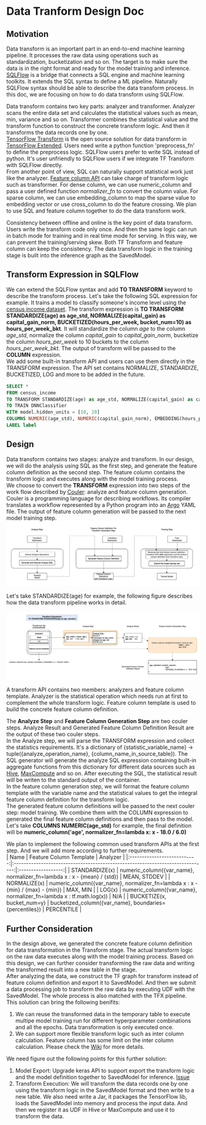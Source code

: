 # Data Tranform Design Doc

## Motivation

Data transform is an important part in an end-to-end machine learning pipeline. It processes the raw data using operations such as standardization, bucketization and so on. The target is to make sure the data is in the right format and ready for the model training and inference. [SQLFlow](https://github.com/sql-machine-learning/sqlflow) is a bridge that connects a SQL engine and machine learning toolkits. It extends the SQL syntax to define a ML pipeline. Naturally SQLFlow syntax should be able to describe the data transform process. In this doc, we are focusing on how to do data transform using SQLFlow.  

Data transform contains two key parts: analyzer and transformer. Analyzer scans the entire data set and calculates the statistical values such as mean, min, variance and so on. Transformer combines the statistical value and the transform function to construct the concrete transform logic. And then it transforms the data records one by one.  
[TensorFlow Transform](https://www.tensorflow.org/tfx/transform/get_started) is the open source solution for data transform in [TensorFlow Extended](https://www.tensorflow.org/tfx/guide). Users need write a python function 'preprocess_fn' to define the preprocess logic. SQLFlow users prefer to write SQL instead of python. It's user unfriendly to SQLFlow users if we integrate TF Transform with SQLFlow directly.  
From another point of view, SQL can naturally support statistical work just like the analyzer. [Feature column API](https://tensorflow.google.cn/api_docs/python/tf/feature_column) can take charge of transform logic such as transformer. For dense column, we can use numeric_column and pass a user defined function *normalizer_fn* to convert the column value. For sparse column, we can use embedding_column to map the sparse value to embedding vector or use cross_column to do the feature crossing. We plan to use SQL and feature column together to do the data transform work.  

Consistency between offline and online is the key point of data transform. Users write the transform code only once. And then the same logic can run in batch mode for training and in real time mode for serving. In this way, we can prevent the training/serving skew. Both TF Transform and feature column can keep the consistency. The data transform logic in the training stage is built into the inference graph as the SavedModel.  

## Transform Expression in SQLFlow

We can extend the SQLFlow syntax and add **TO TRANSFORM** keyword to describe the transform process. Let's take the following SQL expression for example. It trains a model to classify someone's income level using the [census income dataset](https://archive.ics.uci.edu/ml/datasets/Census+Income). The transform expression is **TO TRANSFORM STANDARDIZE(age) as age_std, NORMALIZE(capital_gain) as capital_gain_norm, BUCKETIZED(hours_per_week, bucket_num=10) as hours_per_week_bkt**. It will standardize the column *age* to the column *age_std*, normalize the column *capital_gain* to *capital_gain_norm*, bucketize the column *hours_per_week* to 10 buckets to the column *hours_per_week_bkt*. The output of transform will be passed to the **COLUMN** expression.  
We add some built-in transform API and users can use them directly in the TRANSFORM expression. The API set contains NORMALIZE, STANDARDIZE, BUCKETIZED, LOG and more to be added in the future.  

```SQL
SELECT *
FROM census_income
TO TRANSFORM STANDARDIZE(age) as age_std, NORMALIZE(capital_gain) as capital_gain_norm, BUCKETIZED(hours_per_week, bucket_num=10) as hours_per_week_bkt
TO TRAIN DNNClassifier
WITH model.hidden_units = [10, 20]
COLUMNS NUMERIC(age_std), NUMERIC(capital_gain_norm), EMBEDDING(hours_per_week_bkt, dim=128)
LABEL label
```

## Design

Data transform contains two stages: analyze and transform. In our design, we will do the analysis using SQL as the first step, and generate the feature column definition as the second step. The feature column contains the transform logic and executes along with the model training process.  
We choose to convert the **TRANSFORM** expression into two steps of the work flow described by [Couler](https://github.com/sql-machine-learning/sqlflow/blob/develop/python/couler/README.md): analyze and feature column generation. Couler is a programming language for describing workflows. Its compiler translates a workflow represented by a Python program into an [Argo](https://argoproj.github.io/) YAML file. The output of feature column generation will be passed to the next model training step.  
![data_transform_pipeline](../images/data_transform_pipeline.png)

Let's take STANDARDIZE(age) for example, the following figure describes how the data transform pipeline works in detail.  

![transform_steps](../images/transform_steps.png)

A transform API contains two members: analyzers and feature column template. Analyzer is the statistical operation which needs run at first to complement the whole transform logic. Feature column template is used to build the concrete feature column definition.  

The **Analyze Step** and **Feature Column Generation Step** are two couler steps. Analyze Result and Generated Feature Column Definition Result are the output of these two couler steps.  
In the Analyze step, we will parse the TRANSFORM expression and collect the statistics requirements. It's a dictionary of {statistic_variable_name} -> tuple({analyze_operation_name}, {column_name_in_source_table}). The SQL generator will generate the analyze SQL expression containing built-in aggregate functions from this dictionary for different data sources such as [Hive](https://cwiki.apache.org/confluence/display/Hive/LanguageManual+UDF), [MaxCompute](https://help.aliyun.com/document_detail/48975.html) and so on. After executing the SQL, the statistical result will be writen to the standard output of the container.  
In the feature column generation step, we will format the feature column template with the variable name and the statistical values to get the integral feature column definition for the transform logic.  
The generated feature column definitions will be passed to the next couler step: model training. We combine them with the COLUMN expression to generated the final feature column definitions and then pass to the model. Let's take **COLUMNS NUMERIC(age_std)** for example, the final definition will be **numeric_column('age', normalizer_fn=lambda x: x - 18.0 / 6.0)**  

We plan to implement the following common used transform APIs at the first step. And we will add more according to further requirements.  
|            Name             |                      Feature Column Template                                   |      Analyzer      |
|:---------------------------:|:------------------------------------------------------------------------------:|:------------------:|
|       STANDARDIZE(x)        | numeric_column({var_name}, normalizer_fn=lambda x : x - {mean} / {std})        |    MEAN, STDDEV    |
|        NORMALIZE(x)         | numeric_column({var_name}, normalizer_fn=lambda x : x - {min} / {max} - {min}) |      MAX, MIN      |
|           LOG(x)            | numeric_column({var_name}, normalizer_fn=lambda x : tf.math.log(x))            |         N/A        |
| BUCKETIZE(x, bucket_num=y)  | bucketized_column({var_name}, boundaries={percentiles})                        |     PERCENTILE     |

## Further Consideration

In the design above, we generated the concrete feature column definition for data transformation in the Transform stage. The actual transform logic on the raw data executes along with the model training process. Based on this design, we can further consider transforming the raw data and writing the transformed result into a new table in the stage.  
After analyzing the data, we construct the TF graph for transform instead of feature column definition and export it to SavedModel. And then we submit a data processing job to transform the raw data by executing UDF with the SavedModel. The whole process is also matched with the TFX pipeline.  
This solution can bring the following benifits:
1. We can reuse the transformed data in the temporary table to execute multipe model training run for different hyperparameter combinations and all the epochs. Data transformation is only executed once.
2. We can support more flexible transform logic such as inter column calculation. Feature column has some limit on the inter column calculation. Please check the [Wiki](https://github.com/sql-machine-learning/elasticdl/wiki/ElasticDL-TF-Transform-Explore#inter-columns-calculation) for more details.

We need figure out the following points for this further solution:
1. Model Export: Upgrade keras API to support export the transform logic and the model definition together to SavedModel for inference. [Issue](https://github.com/tensorflow/transform/issues/150)
2. Transform Execution: We will transform the data records one by one using the transform logic in the SavedModel format and then write to a new table. We also need write a Jar, it packages the TensorFlow lib, loads the SavedModel into memory and process the input data. And then we register it as UDF in Hive or MaxCompute and use it to transform the data.
